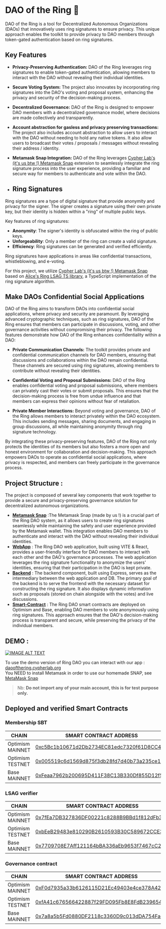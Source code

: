 # DAO of the Ring 💍

DAO of the Ring is a tool for Decentralized Autonomous Organizations (DAOs) that innovatively uses ring signatures to ensure privacy. This unique approach enables the toolkit to provide privacy to DAO members through token-gated authentication based on ring signatures.  

## Key Features

- **Privacy-Preserving Authentication:** DAO of the Ring leverages ring signatures to enable token-gated authentication, allowing members to interact with the DAO without revealing their individual identities.
- **Secure Voting System:** The project also innovates by incorporating ring signatures into the DAO's voting and proposal system, enhancing the privacy and security of the decision-making process.
-  **Decentralized Governance:** DAO of the Ring is designed to empower DAO members with a decentralized governance model, where decisions are made collectively and transparently.
-  **Account abstraction for gasless and privacy preserving transactions:** The project also includes account abstraction to allow users to interact with the DAO without needing to hold any native tokens. It also allow users to broadcast their votes / proposals / messages without revealing their address / identity.
-  **Metamask Snap Integration:** DAO of the Ring leverages [Cypher Lab's (it's us btw !) Metamask Snap](https://snaps.metamask.io/snap/npm/cypher-laboratory/alicesring-snap/) extension to seamlessly integrate the ring signature process into the user experience, providing a familiar and secure way for members to authenticate and vote within the DAO.

-  ## Ring Signatures 
Ring signatures are a type of digital signature that provide anonymity and privacy for the signer. The signer creates a signature using their own private key, but their identity is hidden within a "ring" of multiple public keys.

Key features of ring signatures:

- **Anonymity**: The signer's identity is obfuscated within the ring of public keys.
- **Unforgeability**: Only a member of the ring can create a valid signature.
- **Efficiency**: Ring signatures can be generated and verified efficiently.

Ring signatures have applications in areas like confidential transactions, whistleblowing, and e-voting.

For this project, we utilize [Cypher Lab's (it's us btw !) Metamask Snap](https://snaps.metamask.io/snap/npm/cypher-laboratory/alicesring-snap/) based on [Alice's Ring LSAG TS library](https://github.com/Cypher-Laboratory/Alice-s-Ring-LSAG-TS), a TypeScript implementation of the ring signature algorithm. 

## Make DAOs Confidential Social Applications

DAO of the Ring aims to transform DAOs into confidential social applications, where privacy and security are paramount. By leveraging advanced cryptographic techniques, such as ring signatures, DAO of the Ring ensures that members can participate in discussions, voting, and other governance activities without compromising their privacy. The following features demonstrate how DAO of the Ring enhances confidentiality within a DAO:

- **Private Communication Channels:** The toolkit provides private and confidential communication channels for DAO members, ensuring that discussions and collaborations within the DAO remain confidential. These channels are secured using ring signatures, allowing members to contribute without revealing their identities.
  
- **Confidential Voting and Proposal Submissions:** DAO of the Ring enables confidential voting and proposal submissions, where members can privately cast their votes or submit proposals. This ensures that the decision-making process is free from undue influence and that members can express their opinions without fear of retaliation.
  
- **Private Member Interactions:** Beyond voting and governance, DAO of the Ring allows members to interact privately within the DAO ecosystem. This includes sending messages, sharing documents, and engaging in group discussions, all while maintaining anonymity through ring signature technology.

By integrating these privacy-preserving features, DAO of the Ring not only protects the identities of its members but also fosters a more open and honest environment for collaboration and decision-making. This approach empowers DAOs to operate as confidential social applications, where privacy is respected, and members can freely participate in the governance process.



## Project Structure :

The project is composed of several key components that work together to provide a secure and privacy-preserving governance solution for decentralized autonomous organizations. 
- [**Metamask Snap**](https://snaps.metamask.io/snap/npm/cypher-laboratory/alicesring-snap/) :The Metamask Snap (made by us !) is a crucial part of the Ring DAO system, as it allows users to create ring signatures seamlessly while maintaining the safety and user experience provided by the Metamask wallet. This integration enables DAO members to authenticate and interact with the DAO without revealing their individual identities.
- [**WebApp**](https://github.com/PimpMyRing/webapp) : The Ring DAO web application, built using VITE & React, provides a user-friendly interface for DAO members to interact with each other and the DAO's governance processes. The web application leverages the ring signature functionality to anonymize the users' identities, ensuring that their participation in the DAO is kept private.
- [**Backend**](https://github.com/PimpMyRing/backend) : The backend component, built using Express, serves as the intermediary between the web application and DB. 
The primary goal of the backend is to serve the frontend with the necessary dataset for constructing the ring signature. It also displays dynamic information such as proposals (stored on chain alongside with the votes) and live discussions.
- [**Smart-Contract**](https://github.com/PimpMyRing/Governance-contracts) : The Ring DAO smart contracts are deployed on Optimism and Base, enabling DAO members to vote anonymously using ring signatures. This approach ensures that the DAO's decision-making process is transparent and secure, while preserving the privacy of the individual members.

## DEMO :

[![IMAGE ALT TEXT](https://img.youtube.com/vi/RMPiLqEJ7Fw/0.jpg)](https://youtu.be/RMPiLqEJ7Fw)

To use the demo version of Ring DAO you can interact with our app : [daoofthering.cypherlab.org](https://daoofthering.cypherlab.org/)  
You NEED to install Metamask in order to use our homemade SNAP, see [MetaMask Snap](https://snaps.metamask.io/snap/npm/cypher-laboratory/alicesring-snap/)  

> Nb: **Do not import any of your main account, this is for test purpose only.**

## Deployed and verified Smart Contracts
### Membership SBT

| CHAIN     | SMART CONTRACT ADDRESS     |
|-----------|-----------------------------|
| Optimism MAINNET  | [0xc5Bc1b10671d2Db2734EC81edc7320f61D8CC4A1](https://optimistic.etherscan.io/address/0xc5Bc1b10671d2Db2734EC81edc7320f61D8CC4A1#code) |
| Optimism TESTNET   | [0x005519c6d1569d875f3db28fd7d40b73a235ce18](https://sepolia-optimism.etherscan.io/address/0x005519c6d1569d875f3db28fd7d40b73a235ce18#code) |
| Base MAINNET   | [0xFeaa7962b200695D411F38C13B330Df855D12f59](https://basescan.org/address/0xFeaa7962b200695D411F38C13B330Df855D12f59#code) |

### LSAG verifier

| CHAIN     | SMART CONTRACT ADDRESS     |
|-----------|-----------------------------|
| Optimism MAINNET  | [0x7fEa7DB327836DF00221c8288B9BBd1f812dFb33](https://optimistic.etherscan.io/address/0x7fEa7DB327836DF00221c8288B9BBd1f812dFb33#code) |
| Optimism TESTNET   | [0xbEeB29483e810290B2610593B30C589672CCE3c8](https://sepolia-optimism.etherscan.io/address/0xbEeB29483e810290B2610593B30C589672CCE3c8#code) |
| Base MAINNET   | [0x7709708E7Aff121164bBA336aEb9653f7467cC2A](https://basescan.org/address/0x7709708E7Aff121164bBA336aEb9653f7467cC2A#code) |

### Governance contract

| CHAIN     | SMART CONTRACT ADDRESS     |
|-----------|-----------------------------|
| Optimism MAINNET  |[0xF0d7935a33b6126115D21Ec49403e4ce378A42Dd](https://optimistic.etherscan.io/address/0xF0d7935a33b6126115D21Ec49403e4ce378A42Dd#code)|
| Optimism TESTNET   |[0xfA41c676566422887f29FD095Fb8E8FdB2396548](https://sepolia-optimism.etherscan.io/address/0xfA41c676566422887f29FD095Fb8E8FdB2396548#code)|
| Base MAINNET   |[0x7a8a5b5Fd0880DF2118c3360D9c013dDA754FacF](https://basescan.org/address/0x7a8a5b5Fd0880DF2118c3360D9c013dDA754FacF#code)|
